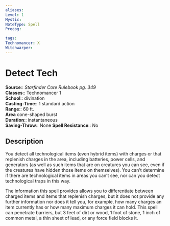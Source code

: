 ```yaml
---
aliases: 
Level: 1
Mystic: 
NoteType: Spell
Precog: 

tags: 
Technomancer: X
Witchwarper: 
---
```


# Detect Tech

**Source**:: _Starfinder Core Rulebook pg. 349_  
**Classes**:: Technomancer 1  
**School**:: divination  
**Casting-Time**:: 1 standard action  
**Range**:: 60 ft.  
**Area** cone-shaped burst  
**Duration**:: instantaneous  
**Saving-Throw**:: None
**Spell Resistance**:: No

## Description

You detect all technological items (even hybrid items) with charges or that replenish charges in the area, including batteries, power cells, and generators (as well as such items that are on creatures you can see, even if the creatures have hidden those items on themselves). You can’t determine if there are technological items in areas you can’t see, nor can you detect technological traps in this way.

The information this spell provides allows you to differentiate between charged items and items that replenish charges, but it does not provide any further information nor does it tell you, for example, how many charges an item currently has or how many maximum charges it can hold. This spell can penetrate barriers, but 3 feet of dirt or wood, 1 foot of stone, 1 inch of common metal, a thin sheet of lead, or any force field blocks it.
